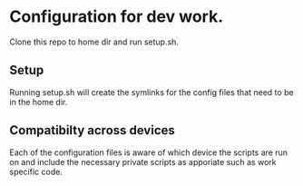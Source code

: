 # Configuration for dev work. 

Clone this repo to home dir and run setup.sh.

## Setup

Running setup.sh will create the symlinks for the config files that need to be
in the home dir.

## Compatibilty across devices

Each of the configuration files is aware of which device the scripts are run on
and include the necessary private scripts as apporiate such as work specific
code.
